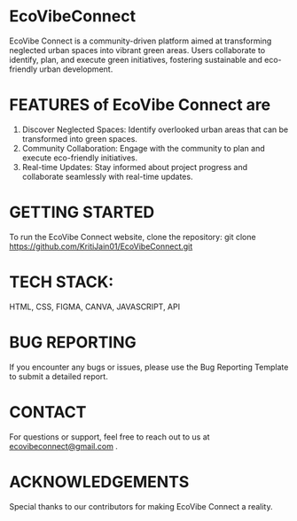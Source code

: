 # EcoVibeConnect
EcoVibe Connect is a community-driven platform aimed at transforming neglected urban spaces into vibrant green areas. Users collaborate to identify, plan, and execute green initiatives, fostering sustainable and eco-friendly urban development.

# FEATURES of EcoVibe Connect are 
1. Discover Neglected Spaces: Identify overlooked urban areas that can be transformed into green spaces.
2. Community Collaboration: Engage with the community to plan and execute eco-friendly initiatives.
3. Real-time Updates: Stay informed about project progress and collaborate seamlessly with real-time updates. 

# GETTING STARTED

To run the EcoVibe Connect website, clone the repository: git clone https://github.com/KritiJain01/EcoVibeConnect.git

# TECH STACK:
HTML,
CSS,
FIGMA,
CANVA,
JAVASCRIPT,
API

# BUG REPORTING
If you encounter any bugs or issues, please use the Bug Reporting Template to submit a detailed report.

# CONTACT
For questions or support, feel free to reach out to us at ecovibeconnect@gmail.com  .

# ACKNOWLEDGEMENTS
Special thanks to our contributors for making EcoVibe Connect a reality.
